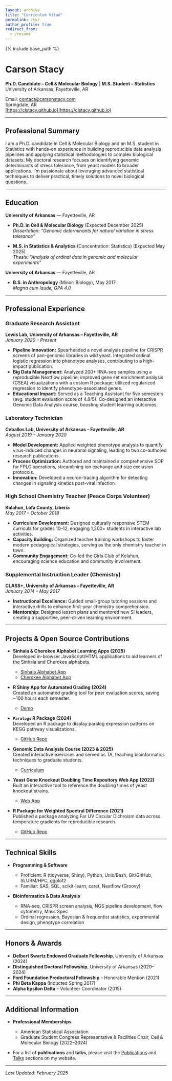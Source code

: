 ```yaml
---
layout: archive
title: "Curriculum Vitae"
permalink: /cv/
author_profile: true
redirect_from:
  - /resume
---
```


{% include base_path %}

# **Carson Stacy**

**Ph.D. Candidate – Cell & Molecular Biology** | **M.S. Student – Statistics**  
University of Arkansas, Fayetteville, AR  

Email: contact@carsonstacy.com  
Springdale, AR  
[https://clstacy.github.io](https://clstacy.github.io)

---

## **Professional Summary**

I am a Ph.D. candidate in Cell & Molecular Biology and an M.S. student in Statistics with hands-on experience in building reproducible data analysis pipelines and applying statistical methodologies to complex biological datasets. My doctoral research focuses on identifying genomic determinants of stress tolerance, from yeast models to broader applications. I’m passionate about leveraging advanced statistical techniques to deliver practical, timely solutions to novel biological questions.

---

## **Education**

**University of Arkansas** — Fayetteville, AR  
- **Ph.D. in Cell & Molecular Biology** (Expected December 2025)  
  *Dissertation: “Genomic determinants for natural variation in stress tolerance”*

- **M.S. in Statistics & Analytics** (Concentration: Statistics) (Expected May 2025)  
  *Thesis: “Analysis of ordinal data in genomic and molecular experiments”*

**University of Arkansas** — Fayetteville, AR  
- **B.S. in Anthropology** (Minor: Biology), May 2017  
  *Magna cum laude, GPA 4.0*

---

## **Professional Experience**

### **Graduate Research Assistant**  
**Lewis Lab, University of Arkansas – Fayetteville, AR**  
*January 2020 – Present*  
- **Pipeline Innovation:** Spearheaded a novel analysis pipeline for CRISPR screens of pan-genomic libraries in wild yeast. Integrated ordinal logistic regression into phenotype analyses, contributing to a high-impact publication.  
- **Big Data Management:** Analyzed 200+ RNA-seq samples using a reproducible Nextflow pipeline; improved gene set enrichment analysis (GSEA) visualizations with a custom R package; utilized regularized regression to identify phenotype-associated genes.  
- **Educational Impact:** Served as a Teaching Assistant for five semesters (avg. student evaluation score of 4.8/5). Co-designed an interactive Genomic Data Analysis course, boosting student learning outcomes.

### **Laboratory Technician**  
**Ceballos Lab, University of Arkansas – Fayetteville, AR**  
*August 2019 – January 2020*  
- **Model Development:** Applied weighted phenotype analysis to quantify virus-induced changes in neuronal signaling, leading to two co-authored research publications.  
- **Process Optimization:** Authored and maintained a comprehensive SOP for FPLC operations, streamlining ion exchange and size exclusion protocols.  
- **Innovation:** Developed a neuron-tracing algorithm for detecting changes in signaling kinetics post-viral infection.

### **High School Chemistry Teacher (Peace Corps Volunteer)**  
**Kolahun, Lofa County, Liberia**  
*May 2017 – October 2018*  
- **Curriculum Development:** Designed culturally responsive STEM curricula for grades 10–12, engaging 1,200+ students in interactive lab activities.  
- **Capacity Building:** Organized teacher training workshops to foster modern pedagogical strategies, serving as the only chemistry teacher in town.  
- **Community Engagement:** Co-led the Girls Club of Kolahun, encouraging science education and community involvement.

### **Supplemental Instruction Leader (Chemistry)**  
**CLASS+, University of Arkansas – Fayetteville, AR**  
*January 2014 – May 2017*  
- **Instructional Excellence:** Guided small-group tutoring sessions and interactive drills to enhance first-year chemistry comprehension.  
- **Mentorship:** Designed lesson plans and mentored new SI leaders, creating a supportive, peer-driven learning environment.

---

## **Projects & Open Source Contributions**

- **Sinhala & Cherokee Alphabet Learning Apps (2025)**  
  Developed in-browser JavaScript/HTML applications to aid learners of the Sinhala and Cherokee alphabets.  
  - [Sinhala Alphabet App](https://clstacy.github.io/sinhala)  
  - [Cherokee Alphabet App](https://clstacy.github.io/cherokee)

- **R Shiny App for Automated Grading (2024)**  
  Created an automated grading tool for peer evaluation scores, saving ~100 hours each semester.  
  - [Demo](https://clstacy.shinyapps.io/Phys_Peer_Eval_Calc_2024_Spring/)

- **`Paralogs` R Package (2024)**  
  Developed an R package to display paralog expression patterns on KEGG pathway visualizations.  
  - [GitHub Repo](https://github.com/clstacy/Paralogs)

- **Genomic Data Analysis Course (2023 & 2025)**  
  Created interactive exercises and served as TA, teaching bioinformatics techniques to graduate students.  
  - [Curriculum](http://clstacy.github.io/GenomicDataAnalysis)

- **Yeast Gene Knockout Doubling Time Repository Web App (2022)**  
  Built an interactive tool to reference the doubling times of yeast knockout strains.  
  - [Web App](https://clstacy.github.io/yeastKODoublingTimes/)

- **R Package for Weighted Spectral Difference (2021)**  
  Published a package analyzing Far UV Circular Dichroism data across temperature gradients for reproducible research.  
  - [GitHub Repo](https://github.com/clstacy/WeightedSpectralDifference)

---

## **Technical Skills**

- **Programming & Software**  
  - Proficient: R (tidyverse, Shiny), Python, Unix/Bash, Git/GitHub, SLURM/HPC, ggplot2  
  - Familiar: SAS, SQL, scikit-learn, caret, Nextflow (Groovy)

- **Bioinformatics & Data Analysis**  
  - RNA-seq, CRISPR screen analysis, NGS pipeline development, flow cytometry, Mass Spec  
  - Ordinal regression, Bayesian & frequentist statistics, experimental design, phenotype correlation

---

## **Honors & Awards**

- **Delbert Swartz Endowed Graduate Fellowship**, University of Arkansas (2024)  
- **Distinguished Doctoral Fellowship**, University of Arkansas (2020–2024)  
- **Ford Foundation Predoctoral Fellowship** – Honorable Mention (2021)  
- **Phi Beta Kappa** (Inducted Spring 2017)  
- **Alpha Epsilon Delta** – Volunteer Coordinator (2015)

---

## **Additional Information**

- **Professional Memberships**  
  - American Statistical Association  
  - Graduate Student Congress Representative & Facilities Chair, Cell & Molecular Biology (2022–2024)

- For a list of **publications** and **talks**, please visit the [Publications](#) and [Talks](#) sections on my website.

---

_Last Updated: February 2025_


<!-- Talks
======
  <ul>{% for post in site.talks %}
    {% include archive-single-talk-cv.html %}
  {% endfor %}</ul>  --> 
